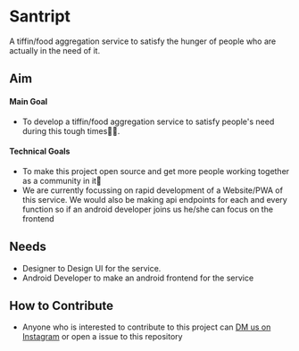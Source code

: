 # Santript
A tiffin/food aggregation service to satisfy the hunger of people who are actually in the need of it.

## Aim
#### Main Goal
- To develop a tiffin/food aggregation service to satisfy people's need during this tough times🙌🏻.
#### Technical Goals
- To make this project open source and get more people working together as a community in it🙏
- We are currently focussing on rapid development of a Website/PWA of this service. We would also be making api endpoints for each and every function so if an android developer joins us he/she can focus on the frontend

## Needs
- Designer to Design UI for the service.
- Android Developer to make an android frontend for the service

## How to Contribute
- Anyone who is interested to contribute to this project can [DM us on Instagram](https://instagram.com/zeroday.in/) or open a issue to this repository
